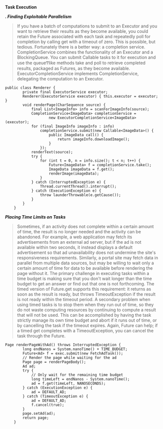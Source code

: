 
**Task Execution**

***. Finding Exploitable Parallelism***
> If you have a batch of computations to submit to an Executor and you want to retrieve their results as they become
available, you could retain the Future associated with each task and repeatedly poll for completion by calling get with a
timeout of zero. This is possible, but tedious. Fortunately there is a better way: a completion service.
CompletionService combines the functionality of an Executor and a BlockingQueue. You can submit Callable tasks
to it for execution and use the queueͲlike methods take and poll to retrieve completed results, packaged as Futures,
as they become available. ExecutorCompletionService implements CompletionService, delegating the computation
to an Executor.

```
public class Renderer {
        private final ExecutorService executor;
        Renderer(ExecutorService executor) { this.executor = executor; }
        void renderPage(CharSequence source) {
            final List<ImageInfo> info = scanForImageInfo(source);
            CompletionService<ImageData> completionService =
                    new ExecutorCompletionService<ImageData>(executor);
            for (final ImageInfo imageInfo : info)
                completionService.submit(new Callable<ImageData>() {
                    public ImageData call() {
                        return imageInfo.downloadImage();
                    }
                });
            renderText(source);
            try {
                for (int t = 0, n = info.size(); t < n; t++) {
                    Future<ImageData> f = completionService.take();
                    ImageData imageData = f.get();
                    renderImage(imageData);
                }
            } catch (InterruptedException e) {
                Thread.currentThread().interrupt();
            } catch (ExecutionException e) {
                throw launderThrowable(e.getCause());
            }
        }
    }
```

***Placing Time Limits on Tasks***
> Sometimes, if an activity does not complete within a certain amount of time, the result is no longer needed and the
activity can be abandoned. For example, a web application may fetch its advertisements from an external ad server, but
if the ad is not available within two seconds, it instead displays a default advertisement so that ad unavailability does
not undermine the site's responsiveness requirements. Similarly, a portal site may fetch data in parallel from multiple
data sources, but may be willing to wait only a certain amount of time for data to be available before rendering the page
without it.
The primary challenge in executing tasks within a time budget is making sure that you don't wait longer than the time
budget to get an answer or find out that one is not forthcoming. The timed version of Future.get supports this
requirement: it returns as soon as the result is ready, but throws TimeoutException if the result is not ready within the
timeout period.
A secondary problem when using timed tasks is to stop them when they run out of time, so they do not waste
computing resources by continuing to compute a result that will not be used. This can be accomplished by having the
task strictly manage its own time budget and abort if it runs out of time, or by cancelling the task if the timeout expires.
Again, Future can help; if a timed get completes with a TimeoutException, you can cancel the task through the
Future. 

```
Page renderPageWithAd() throws InterruptedException {
        long endNanos = System.nanoTime() + TIME_BUDGET;
        Future<Ad> f = exec.submit(new FetchAdTask());
        // Render the page while waiting for the ad
        Page page = renderPageBody();
        Ad ad;
        try {
            // Only wait for the remaining time budget
            long timeLeft = endNanos - System.nanoTime();
            ad = f.get(timeLeft, NANOSECONDS);
        } catch (ExecutionException e) {
            ad = DEFAULT_AD;
        } catch (TimeoutException e) {
            ad = DEFAULT_AD;
            f.cancel(true);
        }
        page.setAd(ad);
        return page;
    }
```
